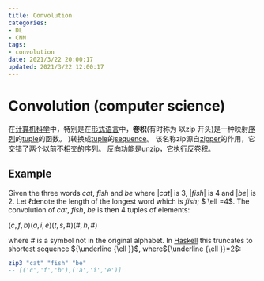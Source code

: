 ```yaml
---
title: Convolution
categories:
- DL
- CNN
tags:
- convolution
date: 2021/3/22 20:00:17
updated: 2021/3/22 12:00:17
---
```


# Convolution (computer science)

在[计算机科学](https://en.wikipedia.org/wiki/Computer_science)中，特别是在[形式语言](https://en.wikipedia.org/wiki/Formal_language)中，**卷积**(有时称为 以zip 开头)是一种映射[序列](https://en.wikipedia.org/wiki/Sequence)的[tuple](https://en.wikipedia.org/wiki/Tuple)的函数。 )转换成[tuple](https://en.wikipedia.org/wiki/Tuple)的[sequence](https://en.wikipedia.org/wiki/Sequence)。 该名称zip源自[zipper](https://en.wikipedia.org/wiki/Zipper)的作用，它交错了两个以前不相交的序列。 反向功能是unzip，它执行反卷积。

## Example

Given the three words *cat*, *fish* and *be* where |*cat*| is 3, |*fish*| is 4 and |*be*| is 2. Let $\ell$denote the length of the longest word which is *fish*; $ \ell =4$. The convolution of *cat*, *fish*, *be* is then 4 tuples of elements:

${\displaystyle (c,f,b)(a,i,e)(t,s,\#)(\#,h,\#)}$

where *#* is a symbol not in the original alphabet. In [Haskell](https://en.wikipedia.org/wiki/Haskell_(programming_language)) this truncates to shortest sequence ${\underline {\ell }}$, where${\underline {\ell }}=2$:

```haskell
zip3 "cat" "fish" "be"
-- [('c','f','b'),('a','i','e')]
```

